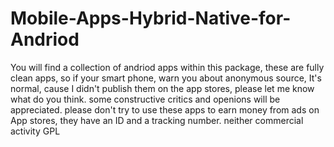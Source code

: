 # Mobile-Apps-Hybrid-Native-for-Andriod
You will find a collection of andriod apps within this package, these are fully clean apps, so if your smart phone, warn you about anonymous source, It's normal, cause I didn't publish them on the app stores, please let me know what do you think. some constructive critics and openions will be appreciated. please don't try to use these apps to earn money from ads on App stores, they have an ID and a tracking number. neither commercial activity GPL
